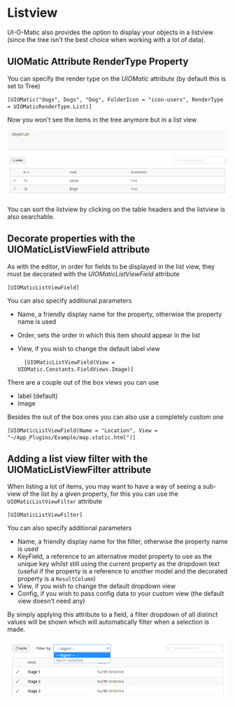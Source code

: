 # Listview #

UI-O-Matic also provides the option to display your objects in a listview (since the tree isn't the best choice when working with a lot of data).

## UIOMatic Attribute RenderType Property ##

You can specify the render type on the *UIOMatic* attribute (by default this is set to Tree)

    [UIOMatic("dogs", Dogs", "Dog", FolderIcon = "icon-users", RenderType = UIOMaticRenderType.List)]

Now you won't see the items in the tree anymore but in a list view

![](img/listview.png)

You can sort the listview by clicking on the table headers and the listview is also searchable.

## Decorate properties with the UIOMaticListViewField attribute ##
As with the editor, in order for fields to be displayed in the list view, they must be decorated with the *UIOMaticListViewField* attribute

	[UIOMaticListViewField]

You can also specify additional parameters

- Name, a friendly display name for the property, otherwise the property name is used
- Order, sets the order in which this item should appear in the list
- View, if you wish to change the default label view




		[UIOMaticListViewField(View = UIOMatic.Constants.FieldViews.Image)]


There are a couple out of the box views you can use

- label (default)
- image

Besides the out of the box ones you can also use a completely custom one 

    [UIOMaticListViewField(Name = "Location", View = "~/App_Plugins/Example/map.static.html")]

## Adding a list view filter with the UIOMaticListViewFilter attribute ##

When listing a lot of items, you may want to have a way of seeing a sub-view of the list by a given property, for this you can use the `UIOMaticListViewFilter` attribute

    [UIOMaticListViewFilter]

You can also specify additional parameters

- Name, a friendly display name for the filter, otherwise the property name is used
- KeyField, a reference to an alternative model property to use as the unique key whilst still using the current property as the dropdown text (useful if the property is a reference to another model and the decorated property is a `ResultColumn`)
- View, if you wish to change the default dropdown view
- Config, if you wish to pass config data to your custom view (the default view doesn't need any)

By simply applying this attribute to a field, a filter dropdown of all distinct values will be shown which will automatically filter when a selection is made.

![](img/listviewfilter.png)